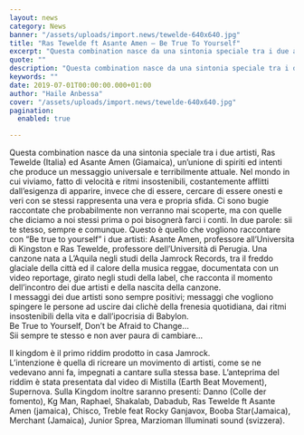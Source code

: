 ```yaml
---
layout: news
category: News
banner: "/assets/uploads/import.news/tewelde-640x640.jpg"
title: "Ras Tewelde ft Asante Amen – Be True To Yourself"
excerpt: "Questa combination nasce da una sintonia speciale tra i due artisti, Ras Tewelde (Italia) ed Asante Amen (Giamaica), un’unione di spiriti ed intenti che produce un messaggio universale e terribilmente attuale. Nel mondo in cui viviamo, fatto di velocità e ritmi insostenibili, costantemente afflitti dall’esigenza di apparire, invece che di essere, cercare di essere onesti [&hellip"
quote: ""
description: "Questa combination nasce da una sintonia speciale tra i due artisti, Ras Tewelde (Italia) ed Asante Amen (Giamaica), un’unione di spiriti ed intenti che produce un messaggio universale e terribilmente attuale. Nel mondo in cui viviamo, fatto di velocità e ritmi insostenibili, costantemente afflitti dall’esigenza di apparire, invece che di essere, cercare di essere onesti [&hellip"
keywords: ""
date: 2019-07-01T00:00:00.000+01:00
author: "Haile Anbessa"
cover: "/assets/uploads/import.news/tewelde-640x640.jpg"
pagination:
  enabled: true

---
```


Questa combination nasce da una sintonia speciale tra i due artisti, Ras Tewelde (Italia) ed Asante Amen (Giamaica), un’unione di spiriti ed intenti che produce un messaggio universale e terribilmente attuale. Nel mondo in cui viviamo, fatto di velocità e ritmi insostenibili, costantemente afflitti dall’esigenza di apparire, invece che di essere, cercare di essere onesti e veri con se stessi rappresenta una vera e propria sfida. Ci sono bugie raccontate che probabilmente non verranno mai scoperte, ma con quelle che diciamo a noi stessi prima o poi bisognerà farci i conti. In due parole: sii te stesso, sempre e comunque. Questo è quello che vogliono raccontare con “Be true to yourself” i due artisti: Asante Amen, professore all’Universita di Kingston e Ras Tewelde, professore dell’Università di Perugia. Una canzone nata a L’Aquila negli studi della Jamrock Records, tra il freddo glaciale della città ed il calore della musica reggae, documentata con un video reportage, girato negli studi della label, che racconta il momento dell’incontro dei due artisti e della nascita della canzone.  
I messaggi dei due artisti sono sempre positivi; messaggi che vogliono spingere le persone ad uscire dai clichè della frenesia quotidiana, dai ritmi insostenibili della vita e dall’ipocrisia di Babylon.  
Be True to Yourself, Don’t be Afraid to Change…  
Sii sempre te stesso e non aver paura di cambiare…

Il kingdom è il primo riddim prodotto in casa Jamrock.  
L’intenzione è quella di ricreare un movimento di artisti, come se ne vedevano anni fa, impegnati a cantare sulla stessa base. L’anteprima del riddim è stata presentata dal video di Mistilla (Earth Beat Movement), Supernova. Sulla Kingdom inoltre saranno presenti: Danno (Colle der fomento), Kg Man, Raphael, Shakalab, Dabadub, Ras Tewelde ft Asante Amen (jamaica), Chisco, Treble feat Rocky Ganjavox, Booba Star(Jamaica), Merchant (Jamaica), Junior Sprea, Marzioman Illuminati sound (svizzera).